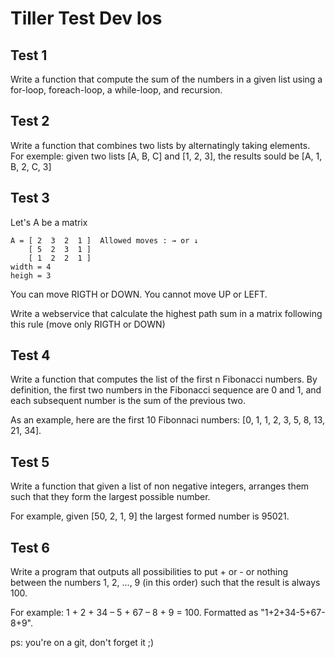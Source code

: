# Tiller Test Dev Ios

## Test 1

Write a function that compute the sum of the numbers in a given list using a for-loop, foreach-loop, a while-loop, and recursion.

## Test 2

Write a function that combines two lists by alternatingly taking elements. For exemple: given two lists [A, B, C] and [1, 2, 3], the results sould be [A, 1, B, 2, C, 3]

## Test 3

Let's A be a matrix
```
A = [ 2  3  2  1 ]  Allowed moves : → or ↓
    [ 5  2  3  1 ]
    [ 1  2  2  1 ]
width = 4
heigh = 3
```
 
You can move RIGTH or DOWN.
You cannot move UP or LEFT. 

Write a webservice that calculate the highest path sum in a matrix
following this rule (move only RIGTH or DOWN)

## Test 4

Write a function that computes the list of the first n Fibonacci numbers. By definition, the first two numbers in the Fibonacci sequence are 0 and 1, and each subsequent number is the sum of the previous two.

As an example, here are the first 10 Fibonnaci numbers: [0, 1, 1, 2, 3, 5, 8, 13, 21, 34].

## Test 5

Write a function that given a list of non negative integers, arranges them such that they form the largest possible number. 

For example, given [50, 2, 1, 9] the largest formed number is 95021.

## Test 6

Write a program that outputs all possibilities to put + or - or nothing between the numbers 1, 2, ..., 9 (in this order) such that the result is always 100. 

For example: 1 + 2 + 34 – 5 + 67 – 8 + 9 = 100.
Formatted as "1+2+34-5+67-8+9".

ps: you're on a git, don't forget it ;)

